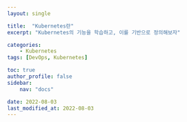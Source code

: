 ```yaml
---
layout: single

title:  "Kubernetes란"
excerpt: "Kubernetes의 기능을 학습하고, 이를 기반으로 정의해보자"

categories:
    - Kubernetes
tags: [DevOps, Kubernetes]

toc: true
author_profile: false
sidebar:
    nav: "docs"

date: 2022-08-03
last_modified_at: 2022-08-03
---
```

